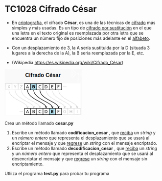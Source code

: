 # TC1028 Cifrado César

- En [criptografía](https://es.wikipedia.org/wiki/Criptografía), el cifrado **César**, es una de las técnicas de [cifrado](https://es.wikipedia.org/wiki/Cifrado_(criptografía)) más simples y más usadas. Es un tipo de [cifrado por sustitución](https://es.wikipedia.org/wiki/Cifrado_por_sustitución) en el que una letra en el texto original es reemplazada por otra letra que se encuentra un número fijo de posiciones más adelante en el [alfabeto](https://es.wikipedia.org/wiki/Alfabeto). 

- Con un desplazamiento de 3, la A sería sustituida por la D (situada 3 lugares a la derecha de la A), la B sería reemplazada por la E, etc.

-  (Wikipedia https://es.wikipedia.org/wiki/Cifrado_César)

  ![CifradoCesar](CifradoCesar.png)



Crea un método llamado  **cesar.py**

1. Escribe un método llamado **codificacion_cesar** , que <u>reciba</u> un *string* y un *número entero* que representa el desplazamiento que se usará al encriptar el mensaje y que <u>regrese</u> un *string* con el mensaje encriptado.
2. Escribe un método llamado **decodificacion_cesar** , que <u>reciba</u> un *string* y un *número entero* que representa el desplazamiento que se usará al desencriptar el mensaje y que <u>regrese</u> un *string* con el mensaje sin encriptamiento.

Utliiza el programa **test.py** para probar tu programa



